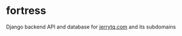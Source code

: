 # fortress
Django backend API and database for [jerrytq.com](https://jerrytq.com) and its subdomains
